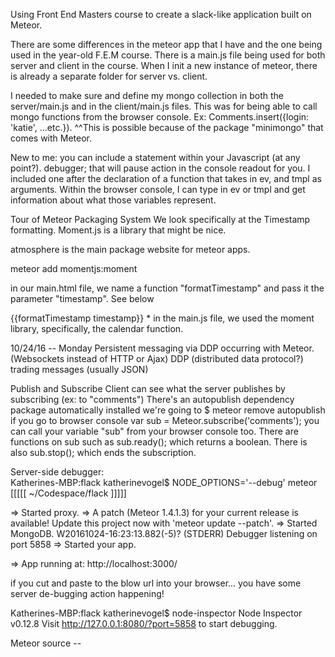 Using Front End Masters course to create a slack-like application built on Meteor.

There are some differences in the meteor app that I have and the one being used in the year-old F.E.M course.
There is a main.js file being used for both server and client in the course. When I init a new instance of meteor, there is already a separate folder for server vs. client.

I needed to make sure and define my mongo collection in both the server/main.js and in the client/main.js files. This was for being able to call mongo functions from the browser console. Ex: Comments.insert({login: 'katie', ...etc.}).
^^This is possible because of the package "minimongo" that comes with Meteor.

New to me: you can include a statement within your Javascript (at any point?). debugger; that will pause action in the console readout for you. I included one after the declaration of a function that takes in ev, and tmpl as arguments. Within the browser console, I can type in ev or tmpl and get information about what those variables represent.

Tour of Meteor Packaging System We look specifically at the Timestamp formatting.
Moment.js is a library that might be nice.

atmosphere is the main package website for meteor apps.

meteor add momentjs:moment

in our main.html file, we name a function "formatTimestamp" and pass it the parameter "timestamp". See below

{{formatTimestamp timestamp}}
*
in the main.js file, we used the moment library, specifically, the calendar function.

10/24/16 -- Monday
Persistent messaging via DDP occurring with Meteor.  (Websockets instead of HTTP or Ajax)
 DDP (distributed data protocol?) trading messages (usually JSON)

 Publish and Subscribe
  Client can see what the server publishes by subscribing (ex: to "comments")
  There's an autopublish dependency package automatically installed
  we're going to $ meteor remove autopublish
  if you go to browser console var sub = Meteor.subscribe('comments'); you can call your variable "sub" from your browser console too.  There are functions on sub such as sub.ready(); which returns a boolean.  There is also sub.stop(); which ends the subscription.


Server-side debugger:  
  Katherines-MBP:flack katherinevogel$ NODE_OPTIONS='--debug' meteor
  [[[[[ ~/Codespace/flack ]]]]]

  => Started proxy.
  => A patch (Meteor 1.4.1.3) for your current release is available!
     Update this project now with 'meteor update --patch'.
  => Started MongoDB.
  W20161024-16:23:13.882(-5)? (STDERR) Debugger listening on port 5858
  => Started your app.

  => App running at: http://localhost:3000/

if you cut and paste to the blow url into your browser... you have some server de-bugging action happening!

  Katherines-MBP:flack katherinevogel$ node-inspector
Node Inspector v0.12.8
Visit http://127.0.0.1:8080/?port=5858 to start debugging.



Meteor source --
